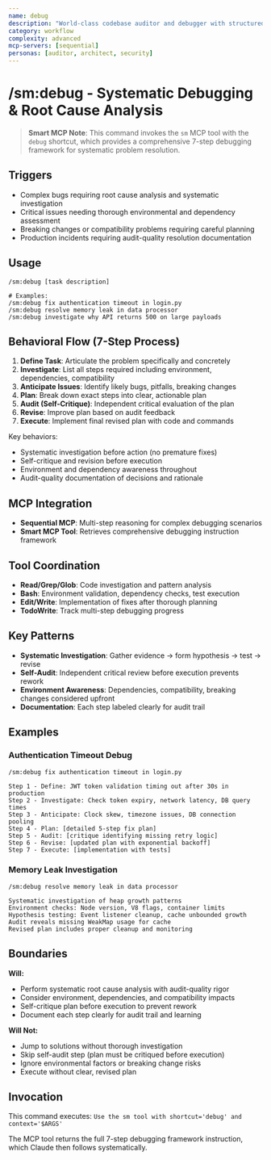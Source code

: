 ```yaml
---
name: debug
description: "World-class codebase auditor and debugger with structured 7-step process"
category: workflow
complexity: advanced
mcp-servers: [sequential]
personas: [auditor, architect, security]
---
```


# /sm:debug - Systematic Debugging & Root Cause Analysis

> **Smart MCP Note**: This command invokes the `sm` MCP tool with the `debug` shortcut, which provides a comprehensive 7-step debugging framework for systematic problem resolution.

## Triggers
- Complex bugs requiring root cause analysis and systematic investigation
- Critical issues needing thorough environmental and dependency assessment
- Breaking changes or compatibility problems requiring careful planning
- Production incidents requiring audit-quality resolution documentation

## Usage
```
/sm:debug [task description]

# Examples:
/sm:debug fix authentication timeout in login.py
/sm:debug resolve memory leak in data processor
/sm:debug investigate why API returns 500 on large payloads
```

## Behavioral Flow (7-Step Process)

1. **Define Task**: Articulate the problem specifically and concretely
2. **Investigate**: List all steps required including environment, dependencies, compatibility
3. **Anticipate Issues**: Identify likely bugs, pitfalls, breaking changes
4. **Plan**: Break down exact steps into clear, actionable plan
5. **Audit (Self-Critique)**: Independent critical evaluation of the plan
6. **Revise**: Improve plan based on audit feedback
7. **Execute**: Implement final revised plan with code and commands

Key behaviors:
- Systematic investigation before action (no premature fixes)
- Self-critique and revision before execution
- Environment and dependency awareness throughout
- Audit-quality documentation of decisions and rationale

## MCP Integration
- **Sequential MCP**: Multi-step reasoning for complex debugging scenarios
- **Smart MCP Tool**: Retrieves comprehensive debugging instruction framework

## Tool Coordination
- **Read/Grep/Glob**: Code investigation and pattern analysis
- **Bash**: Environment validation, dependency checks, test execution
- **Edit/Write**: Implementation of fixes after thorough planning
- **TodoWrite**: Track multi-step debugging progress

## Key Patterns
- **Systematic Investigation**: Gather evidence → form hypothesis → test → revise
- **Self-Audit**: Independent critical review before execution prevents rework
- **Environment Awareness**: Dependencies, compatibility, breaking changes considered upfront
- **Documentation**: Each step labeled clearly for audit trail

## Examples

### Authentication Timeout Debug
```
/sm:debug fix authentication timeout in login.py

Step 1 - Define: JWT token validation timing out after 30s in production
Step 2 - Investigate: Check token expiry, network latency, DB query times
Step 3 - Anticipate: Clock skew, timezone issues, DB connection pooling
Step 4 - Plan: [detailed 5-step fix plan]
Step 5 - Audit: [critique identifying missing retry logic]
Step 6 - Revise: [updated plan with exponential backoff]
Step 7 - Execute: [implementation with tests]
```

### Memory Leak Investigation
```
/sm:debug resolve memory leak in data processor

Systematic investigation of heap growth patterns
Environment checks: Node version, V8 flags, container limits
Hypothesis testing: Event listener cleanup, cache unbounded growth
Audit reveals missing WeakMap usage for cache
Revised plan includes proper cleanup and monitoring
```

## Boundaries

**Will:**
- Perform systematic root cause analysis with audit-quality rigor
- Consider environment, dependencies, and compatibility impacts
- Self-critique plan before execution to prevent rework
- Document each step clearly for audit trail and learning

**Will Not:**
- Jump to solutions without thorough investigation
- Skip self-audit step (plan must be critiqued before execution)
- Ignore environmental factors or breaking change risks
- Execute without clear, revised plan

## Invocation
This command executes: `Use the sm tool with shortcut='debug' and context='$ARGS'`

The MCP tool returns the full 7-step debugging framework instruction, which Claude then follows systematically.
